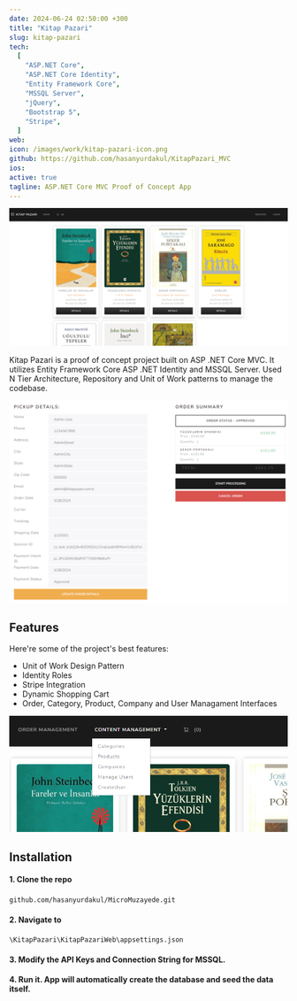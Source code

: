 ```yaml
---
date: 2024-06-24 02:50:00 +300
title: "Kitap Pazari"
slug: kitap-pazari
tech:
  [
    "ASP.NET Core",
    "ASP.NET Core Identity",
    "Entity Framework Core",
    "MSSQL Server",
    "jQuery",
    "Bootstrap 5",
    "Stripe",
  ]
web:
icon: /images/work/kitap-pazari-icon.png
github: https://github.com/hasanyurdakul/KitapPazari_MVC
ios:
active: true
tagline: ASP.NET Core MVC Proof of Concept App
---
```


![Screenshot](https://raw.githubusercontent.com/hasanyurdakul/hasanyurdakul/main/static/KitapPazari/sc1.png)

Kitap Pazari is a proof of concept project built on ASP .NET Core MVC. It utilizes Entity Framework Core ASP .NET Identity and MSSQL Server.
Used N Tier Architecture, Repository and Unit of Work patterns to manage the codebase.

![Screenshot](https://raw.githubusercontent.com/hasanyurdakul/hasanyurdakul/main/static/KitapPazari/sc3.png)

<h2>Features</h2>

Here're some of the project's best features:

- Unit of Work Design Pattern
- Identity Roles
- Stripe Integration
- Dynamic Shopping Cart
- Order, Category, Product, Company and User
  Managament Interfaces

![Screenshot](https://raw.githubusercontent.com/hasanyurdakul/hasanyurdakul/main/static/KitapPazari/sc2.png)

<h2>Installation </h2>

#### 1. Clone the repo

`github.com/hasanyurdakul/MicroMuzayede.git`

#### 2. Navigate to

`\KitapPazari\KitapPazariWeb\appsettings.json`

#### 3. Modify the API Keys and Connection String for MSSQL.

#### 4. Run it. App will automatically create the database and seed the data itself.
